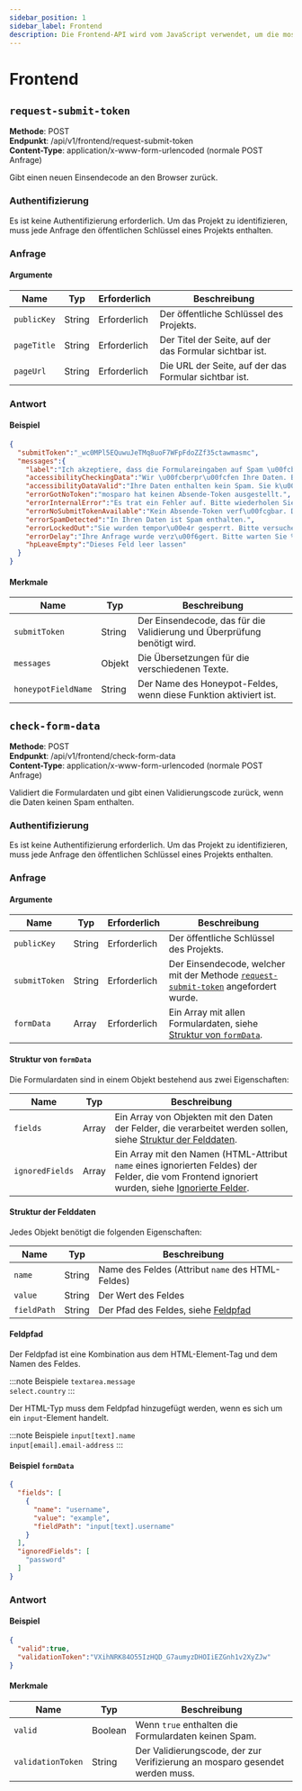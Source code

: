 ```yaml
---
sidebar_position: 1
sidebar_label: Frontend
description: Die Frontend-API wird vom JavaScript verwendet, um die mosparo-Box zu laden.
---
```


# Frontend

## `request-submit-token`

**Methode**: POST<br />
**Endpunkt**: /api/v1/frontend/request-submit-token<br />
**Content-Type**: application/x-www-form-urlencoded (normale POST Anfrage)

Gibt einen neuen Einsendecode an den Browser zurück.

### Authentifizierung

Es ist keine Authentifizierung erforderlich. Um das Projekt zu identifizieren, muss jede Anfrage den öffentlichen Schlüssel eines Projekts enthalten.

### Anfrage

#### Argumente

| Name        | Typ    | Erforderlich  | Beschreibung                                            |
|-------------|--------|---------------|---------------------------------------------------------|
| `publicKey` | String | Erforderlich  | Der öffentliche Schlüssel des Projekts.                 |
| `pageTitle` | String | Erforderlich  | Der Titel der Seite, auf der das Formular sichtbar ist. |
| `pageUrl`   | String | Erforderlich  | Die URL der Seite, auf der das Formular sichtbar ist.   |

### Antwort

#### Beispiel
```json
{
  "submitToken":"_wc0MPl5EQuwuJeTMq8uoF7WFpFdoZZf35ctawmasmc",
  "messages":{
    "label":"Ich akzeptiere, dass die Formulareingaben auf Spam \u00fcberpr\u00fcft und f\u00fcr 14 Tage verschl\u00fcsselt gespeichert werden.",
    "accessibilityCheckingData":"Wir \u00fcberpr\u00fcfen Ihre Daten. Bitte warten Sie.",
    "accessibilityDataValid":"Ihre Daten enthalten kein Spam. Sie k\u00f6nnen das Formular absenden.",
    "errorGotNoToken":"mosparo hat keinen Absende-Token ausgestellt.",
    "errorInternalError":"Es trat ein Fehler auf. Bitte wiederholen Sie den Vorgang.",
    "errorNoSubmitTokenAvailable":"Kein Absende-Token verf\u00fcgbar. Die Validierung Ihrer Daten ist nicht m\u00f6glich.",
    "errorSpamDetected":"In Ihren Daten ist Spam enthalten.",
    "errorLockedOut":"Sie wurden tempor\u00e4r gesperrt. Bitte versuchen Sie es nach %datetime% erneut.",
    "errorDelay":"Ihre Anfrage wurde verz\u00f6gert. Bitte warten Sie %seconds% Sekunden.",
    "hpLeaveEmpty":"Dieses Feld leer lassen"
  }
}
```

#### Merkmale

| Name                | Typ    | Beschreibung                                                             |
|---------------------|--------|--------------------------------------------------------------------------|
| `submitToken`       | String | Der Einsendecode, das für die Validierung und Überprüfung benötigt wird. |
| `messages`          | Objekt | Die Übersetzungen für die verschiedenen Texte.                           |
| `honeypotFieldName` | String | Der Name des Honeypot-Feldes, wenn diese Funktion aktiviert ist.         |

## `check-form-data`

**Methode**: POST<br />
**Endpunkt**: /api/v1/frontend/check-form-data<br />
**Content-Type**: application/x-www-form-urlencoded (normale POST Anfrage)

Validiert die Formulardaten und gibt einen Validierungscode zurück, wenn die Daten keinen Spam enthalten.

### Authentifizierung

Es ist keine Authentifizierung erforderlich. Um das Projekt zu identifizieren, muss jede Anfrage den öffentlichen Schlüssel eines Projekts enthalten.

### Anfrage

#### Argumente

| Name          | Typ    | Erforderlich | Beschreibung                                                                                                 |
|---------------|--------|--------------|--------------------------------------------------------------------------------------------------------------|
| `publicKey`   | String | Erforderlich | Der öffentliche Schlüssel des Projekts.                                                                      |
| `submitToken` | String | Erforderlich | Der Einsendecode, welcher mit der Methode [`request-submit-token`](#request-submit-token) angefordert wurde. |
| `formData`    | Array  | Erforderlich | Ein Array mit allen Formulardaten, siehe [Struktur von `formData`](#struktur-von-formdata).                  |

#### Struktur von `formData`

Die Formulardaten sind in einem Objekt bestehend aus zwei Eigenschaften:

| Name            | Typ  | Beschreibung                                                                                                                                                                       |
|-----------------|------|------------------------------------------------------------------------------------------------------------------------------------------------------------------------------------|
| `fields`        | Array | Ein Array von Objekten mit den Daten der Felder, die verarbeitet werden sollen, siehe [Struktur der Felddaten](#struktur-der-felddaten).                                           |
| `ignoredFields` | Array | Ein Array mit den Namen (HTML-Attribut `name` eines ignorierten Feldes) der Felder, die vom Frontend ignoriert wurden, siehe [Ignorierte Felder](../integration/ignored_fields/).  |

#### Struktur der Felddaten

Jedes Objekt benötigt die folgenden Eigenschaften:

| Name        | Typ    | Beschreibung                                      |
|-------------|--------|---------------------------------------------------|
| `name`      | String | Name des Feldes (Attribut `name` des HTML-Feldes) |
| `value`     | String | Der Wert des Feldes                               |
| `fieldPath` | String | Der Pfad des Feldes, siehe [Feldpfad](#feldpfad)  |

#### Feldpfad

Der Feldpfad ist eine Kombination aus dem HTML-Element-Tag und dem Namen des Feldes.

:::note Beispiele
`textarea.message`<br />
`select.country`
:::

Der HTML-Typ muss dem Feldpfad hinzugefügt werden, wenn es sich um ein `input`-Element handelt.

:::note Beispiele
`input[text].name`<br />
`input[email].email-address`
:::

#### Beispiel `formData`

```json
{
  "fields": [
    {
      "name": "username",
      "value": "example",
      "fieldPath": "input[text].username"
    }
  ],
  "ignoredFields": [
    "password"
  ]
}
```

### Antwort

#### Beispiel
```json
{
  "valid":true,
  "validationToken":"VXihNRK84O55IzHQD_G7aumyzDHOIiEZGnh1v2XyZJw"
}
```

#### Merkmale

| Name                | Typ     | Beschreibung                                                                 |
|---------------------|---------|------------------------------------------------------------------------------|
| `valid`             | Boolean | Wenn `true` enthalten die Formulardaten keinen Spam.                         |
| `validationToken`   | String  | Der Validierungscode, der zur Verifizierung an mosparo gesendet werden muss. |

